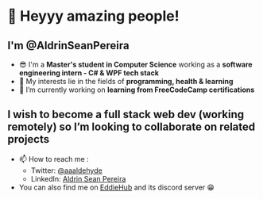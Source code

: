 # 👋 Heyyy amazing people!
## I'm @AldrinSeanPereira

- 😎 I'm a **Master's student in Computer Science** working as a **software engineering intern - C# & WPF tech stack** 
- 👀 My interests lie in the fields of **programming, health & learning**
- 🌱 I’m currently working on **learning from FreeCodeCamp certifications**

## I wish to become a full stack web dev (working remotely) so I’m looking to collaborate on related projects

- 📫 How to reach me :
  - Twitter: [@aaaldehyde](https://twitter.com/aaaldehyde)
  - LinkedIn: [Aldrin Sean Pereira](https://www.linkedin.com/in/aldrinseanpereira/)
- You can also find me on [EddieHub](https://github.com/EddieHubCommunity?view_as=public) and its discord server 😁

<!---
AldrinSeanPereira/AldrinSeanPereira is a ✨ special ✨ repository because its `README.md` (this file) appears on your GitHub profile.
You can click the Preview link to take a look at your changes.
--->
